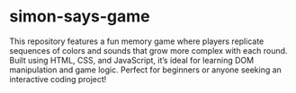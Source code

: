 # simon-says-game
This repository features a fun memory game where players replicate sequences of colors and sounds that grow more complex with each round. Built using HTML, CSS, and JavaScript, it’s ideal for learning DOM manipulation and game logic. Perfect for beginners or anyone seeking an interactive coding project!
